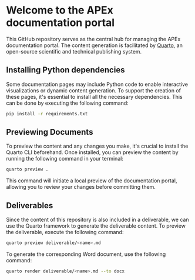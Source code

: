 # Welcome to the APEx documentation portal

This GitHub repository serves as the central hub for managing the APEx documentation portal. 
The content generation is facilitated by [Quarto](https://quarto.org/), an open-source scientific and technical publishing system.

## Installing Python dependencies

Some documentation pages may include Python code to enable interactive visualizations or dynamic content generation. 
To support the creation of these pages, it's essential to install all the necessary dependencies. This can be done by 
executing the following command:

```bash
pip install -r requirements.txt
```

## Previewing Documents

To preview the content and any changes you make, it's crucial to install the Quarto CLI beforehand. 
Once installed, you can preview the content by running the following command in your terminal:

```bash
quarto preview .
```

This command will initiate a local preview of the documentation portal, allowing you to review your changes before committing them.

## Deliverables

Since the content of this repository is also included in a deliverable, we can use the Quarto framework to generate the 
deliverable content. To preview the deliverable, execute the following command:

```bash
quarto preview deliverable/<name>.md
```

To generate the corresponding Word document, use the following command:

```bash
quarto render deliverable/<name>.md --to docx 
```
